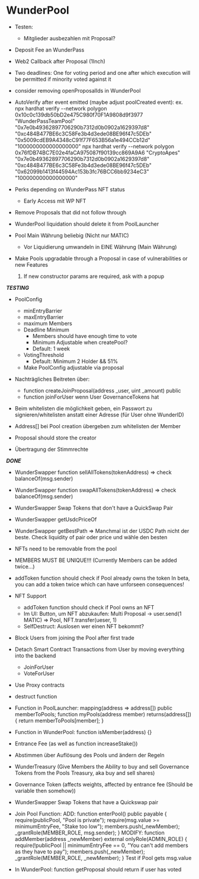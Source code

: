 # WunderPool

- Testen:

  - Mitglieder ausbezahlen mit Proposal?

- Deposit Fee an WunderPass

- Web2 Callback after Proposal (1Inch)

- Two deadlines: One for voting period and one after which execution will be permitted if minority voted against it

- consider removing openProposalIds in WunderPool

- AutoVerify after event emitted (maybe adjust poolCreated event):
  ex. npx hardhat verify --network polygon 0x10c0c139db50bD2e475C980f70F1A9808d9f3977 "WunderPassTeamPool" "0x7e0b49362897706290b7312d0b0902a1629397d8" "0xc484B477BE6c3C58Fe3b4d3ede08BE96f47c5DEb" "0x5009cdEB9A4348cC91f77F653B56a1e494CCb12d" "1000000000000000000"
  npx hardhat verify --network polygon 0x76fDB74BC7E02e4faCA975087f90139cc869A9A6 "CryptoApes" "0x7e0b49362897706290b7312d0b0902a1629397d8" "0xc484B477BE6c3C58Fe3b4d3ede08BE96f47c5DEb" "0x62099b1413f44594Ac153b3fc76BCC6bb9234eC3" "100000000000000000"

- Perks depending on WunderPass NFT status

  - Early Access mit WP NFT

- Remove Proposals that did not follow through

- WunderPool liquidation should delete it from PoolLauncher

- Pool Main Währung beliebig (Nicht nur MATIC)

  - Vor Liquidierung umwandeln in EINE Währung (Main Währung)

- Make Pools upgradable through a Proposal in case of vulnerabilities or new Features

  1. If new constructor params are required, ask with a popup

**_TESTING_**

- PoolConfig

  - minEntryBarrier
  - maxEntryBarrier
  - maximum Members
  - Deadline Minimum
    - Members should have enough time to vote
    - Minimum Adjustable when createPool?
    - Default: 1 week
  - VotingThreshold
    - Default: Minimum 2 Holder && 51%
  - Make PoolConfig adjustable via proposal

- Nachträgliches Beitreten über:

  - function createJoinProposal(address \_user, uint \_amount) public
  - function joinForUser wenn User GovernanceTokens hat

- Beim whitelisten die möglichkeit geben, ein Passwort zu signieren/whitelisten anstatt einer Adresse (für User ohne WunderID)

- Address[] bei Pool creation übergeben zum whitelisten der Member

- Proposal should store the creator

- Übertragung der Stimmrechte

**_DONE_**

- WunderSwapper function sellAllTokens(tokenAddress) => check balanceOf(msg.sender)

- WunderSwapper function swapAllTokens(tokenAddress) => check balanceOf(msg.sender)

- WunderSwapper Swap Tokens that don't have a QuickSwap Pair

- WunderSwapper getUsdcPriceOf

- WunderSwapper getBestPath => Manchmal ist der USDC Path nicht der beste. Check liquidity of pair oder price und wähle den besten

- NFTs need to be removable from the pool

- MEMBERS MUST BE UNIQUE!!! (Currently Members can be added twice...)

- addToken function should check if Pool already owns the token
  In beta, you can add a token twice which can have unforseen consequences!

- NFT Support

  - addToken function should check if Pool owns an NFT
  - Im UI: Button, um NFT abzukaufen: Multi Proposal -> user.send(1 MATIC) => Pool, NFT.transfer(ueser, 1)
  - SelfDestruct: Auslosen wer einen NFT bekommt?

- Block Users from joining the Pool after first trade

- Detach Smart Contract Transactions from User by moving everything into the backend

  - JoinForUser
  - VoteForUser

- Use Proxy contracts

- destruct function

- Function in PoolLauncher:
  mapping(address => address[]) public memberToPools;
  function myPools(address member) returns(address[]) {
  return memberToPools[member];
  }

- Function in WunderPool:
  function isMember(address) {}

- Entrance Fee (as well as function increaseStake())

- Abstimmen über Auflösung des Pools und ändern der Regeln

- WunderTreasury (Give Members the Ability to buy and sell Governance Tokens from the Pools Treasury, aka buy and sell shares)
- Governance Token (affects weights, affected by entrance fee (Should be variable then somehow))

- WunderSwapper Swap Tokens that have a Quickswap pair

- Join Pool Function:
  ADD: function enterPool() public payable {
  require(publicPool, "Pool is private");
  require(msg.value >= minimumEntryFee, "Stake too low");
  members.push(\_newMember);
  \_grantRole(MEMBER_ROLE, msg.sender);
  }
  MODIFY: function addMember(address \_newMember) external onlyRole(ADMIN_ROLE) {
  require(!publicPool || minimumEntryFee == 0, "You can't add members as they have to pay");
  members.push(\_newMember);
  \_grantRole(MEMBER_ROLE, \_newMember);
  }
  Test if Pool gets msg.value

- In WunderPool:
  function getProposal should return if user has voted
